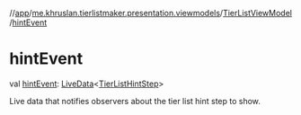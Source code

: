 //[app](../../../index.md)/[me.khruslan.tierlistmaker.presentation.viewmodels](../index.md)/[TierListViewModel](index.md)/[hintEvent](hint-event.md)

# hintEvent

val [hintEvent](hint-event.md): [LiveData](https://developer.android.com/reference/kotlin/androidx/lifecycle/LiveData.html)&lt;[TierListHintStep](../../me.khruslan.tierlistmaker.presentation.utils.hints.tierlist/-tier-list-hint-step/index.md)&gt;

Live data that notifies observers about the tier list hint step to show.
